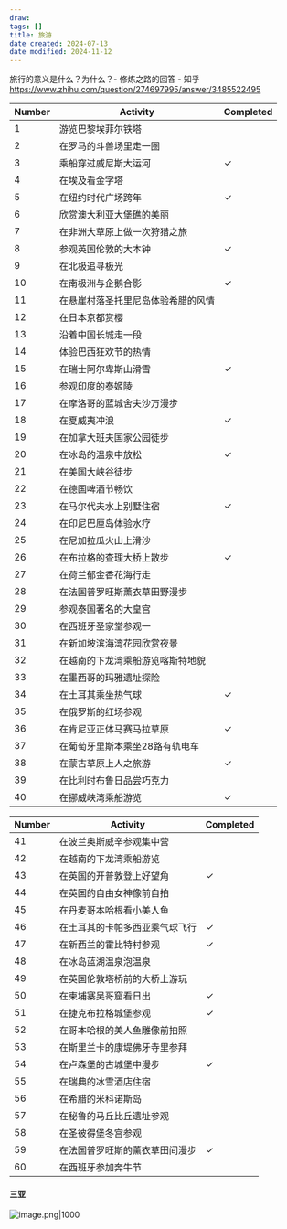 ```yaml
---
draw:
tags: []
title: 旅游
date created: 2024-07-13
date modified: 2024-11-12
---
```


旅行的意义是什么？为什么？- 修炼之路的回答 - 知乎  
https://www.zhihu.com/question/274697995/answer/3485522495

| Number | Activity | Completed |
|--------|----------|-----------|
| 1 | 游览巴黎埃菲尔铁塔 | |
| 2 | 在罗马的斗兽场里走一圈 | |
| 3 | 乘船穿过威尼斯大运河 | ✓ |
| 4 | 在埃及看金字塔 | |
| 5 | 在纽约时代广场跨年 | ✓ |
| 6 | 欣赏澳大利亚大堡礁的美丽 | |
| 7 | 在非洲大草原上做一次狩猎之旅 | |
| 8 | 参观英国伦敦的大本钟 | ✓ |
| 9 | 在北极追寻极光 | |
| 10 | 在南极洲与企鹅合影 | ✓ |
| 11 | 在悬崖村落圣托里尼岛体验希腊的风情 | |
| 12 | 在日本京都赏樱 | |
| 13 | 沿着中国长城走一段 | |
| 14 | 体验巴西狂欢节的热情 | |
| 15 | 在瑞士阿尔卑斯山滑雪 | ✓ |
| 16 | 参观印度的泰姬陵 | |
| 17 | 在摩洛哥的蓝城舍夫沙万漫步 | |
| 18 | 在夏威夷冲浪 | ✓ |
| 19 | 在加拿大班夫国家公园徒步 | |
| 20 | 在冰岛的温泉中放松 | ✓ |
| 21 | 在美国大峡谷徒步 | |
| 22 | 在德国啤酒节畅饮 | |
| 23 | 在马尔代夫水上别墅住宿 | ✓ |
| 24 | 在印尼巴厘岛体验水疗 | |
| 25 | 在尼加拉瓜火山上滑沙 | |
| 26 | 在布拉格的查理大桥上散步 | ✓ |
| 27 | 在荷兰郁金香花海行走 | |
| 28 | 在法国普罗旺斯薰衣草田野漫步 | |
| 29 | 参观泰国著名的大皇宫 | |
| 30 | 在西班牙圣家堂参观一 | |
| 31 | 在新加坡滨海湾花园欣赏夜景 | |
| 32 | 在越南的下龙湾乘船游览喀斯特地貌 | |
| 33 | 在墨西哥的玛雅遗址探险 | |
| 34 | 在土耳其乘坐热气球 | ✓ |
| 35 | 在俄罗斯的红场参观 | |
| 36 | 在肯尼亚正体马赛马拉草原 | ✓ |
| 37 | 在葡萄牙里斯本乘坐28路有轨电车 | |
| 38 | 在蒙古草原上人之旅游 | ✓ |
| 39 | 在比利时布鲁日品尝巧克力 | |
| 40 | 在挪威峡湾乘船游览 | ✓ |

| Number | Activity | Completed |
|--------|----------|-----------|
| 41 | 在波兰奥斯威辛参观集中营 | |
| 42 | 在越南的下龙湾乘船游览 | |
| 43 | 在英国的开普敦登上好望角 | ✓ |
| 44 | 在英国的自由女神像前自拍 | |
| 45 | 在丹麦哥本哈根看小美人鱼 | |
| 46 | 在土耳其的卡帕多西亚乘气球飞行 | ✓ |
| 47 | 在新西兰的霍比特村参观 | ✓ |
| 48 | 在冰岛蓝湖温泉泡温泉 | |
| 49 | 在英国伦敦塔桥前的大桥上游玩 | |
| 50 | 在柬埔寨吴哥窟看日出 | ✓ |
| 51 | 在捷克布拉格城堡参观 | ✓ |
| 52 | 在哥本哈根的美人鱼雕像前拍照 | |
| 53 | 在斯里兰卡的康堤佛牙寺里参拜 | |
| 54 | 在卢森堡的古城堡中漫步 | ✓ |
| 55 | 在瑞典的冰雪酒店住宿 | |
| 56 | 在希腊的米科诺斯岛 | |
| 57 | 在秘鲁的马丘比丘遗址参观 | |
| 58 | 在圣彼得堡冬宫参观 | |
| 59 | 在法国普罗旺斯的薰衣草田间漫步 | ✓ |
| 60 | 在西班牙参加奔牛节 | |

#### 三亚
![image.png|1000](https://imagehosting4picgo.oss-cn-beijing.aliyuncs.com/imagehosting/fix-dir%2Fpicgo%2Fpicgo-clipboard-images%2F2024%2F12%2F23%2F15-18-13-0c74f855df62955a8048a15983e1ba6d-202412231518947-e32158.png)
